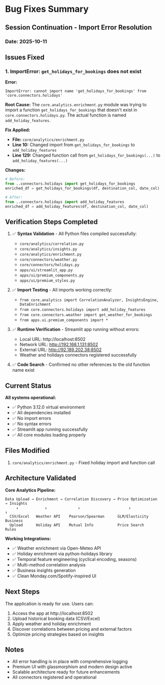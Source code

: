 # Bug Fixes Summary

## Session Continuation - Import Error Resolution

### Date: 2025-10-11

## Issues Fixed

### 1. ImportError: `get_holidays_for_bookings` does not exist

**Error:**
```
ImportError: cannot import name 'get_holidays_for_bookings' from 'core.connectors.holidays'
```

**Root Cause:**
The `core.analytics.enrichment.py` module was trying to import a function `get_holidays_for_bookings` that doesn't exist in `core.connectors.holidays.py`. The actual function is named `add_holiday_features`.

**Fix Applied:**
- **File:** `core/analytics/enrichment.py`
- **Line 10:** Changed import from `get_holidays_for_bookings` to `add_holiday_features`
- **Line 129:** Changed function call from `get_holidays_for_bookings(...)` to `add_holiday_features(...)`

**Changes:**
```python
# Before:
from ..connectors.holidays import get_holidays_for_bookings
enriched_df = get_holidays_for_bookings(df, destination_col, date_col)

# After:
from ..connectors.holidays import add_holiday_features
enriched_df = add_holiday_features(df, destination_col, date_col)
```

## Verification Steps Completed

1. ✅ **Syntax Validation** - All Python files compiled successfully:
   - `core/analytics/correlation.py`
   - `core/analytics/insights.py`
   - `core/analytics/enrichment.py`
   - `core/connectors/weather.py`
   - `core/connectors/holidays.py`
   - `apps/ui/streamlit_app.py`
   - `apps/ui/premium_components.py`
   - `apps/ui/premium_styles.py`

2. ✅ **Import Testing** - All imports working correctly:
   - `from core.analytics import CorrelationAnalyzer, InsightsEngine, DataEnrichment`
   - `from core.connectors.holidays import add_holiday_features`
   - `from core.connectors.weather import get_weather_for_bookings`
   - `from apps.ui.premium_components import *`

3. ✅ **Runtime Verification** - Streamlit app running without errors:
   - Local URL: http://localhost:8502
   - Network URL: http://192.168.1.131:8502
   - External URL: http://92.189.202.38:8502
   - Weather and holidays connectors registered successfully

4. ✅ **Code Search** - Confirmed no other references to the old function name exist

## Current Status

**All systems operational:**
- ✅ Python 3.12.0 virtual environment
- ✅ All dependencies installed
- ✅ No import errors
- ✅ No syntax errors
- ✅ Streamlit app running successfully
- ✅ All core modules loading properly

## Files Modified

1. `core/analytics/enrichment.py` - Fixed holiday import and function call

## Architecture Validated

**Core Analytics Pipeline:**
```
Data Upload → Enrichment → Correlation Discovery → Price Optimization → Insights
     ↓            ↓              ↓                      ↓                ↓
  CSV/Excel   Weather API    Pearson/Spearman      GLM/Elasticity    Business
  Upload      Holiday API    Mutual Info           Price Search       Rules
```

**Working Integrations:**
- ✅ Weather enrichment via Open-Meteo API
- ✅ Holiday enrichment via python-holidays library
- ✅ Temporal feature engineering (cyclical encoding, seasons)
- ✅ Multi-method correlation analysis
- ✅ Business insights generation
- ✅ Clean Monday.com/Spotify-inspired UI

## Next Steps

The application is ready for use. Users can:
1. Access the app at http://localhost:8502
2. Upload historical booking data (CSV/Excel)
3. Apply weather and holiday enrichment
4. Discover correlations between pricing and external factors
5. Optimize pricing strategies based on insights

## Notes

- All error handling is in place with comprehensive logging
- Premium UI with glassmorphism and modern design active
- Scalable architecture ready for future enhancements
- All connectors registered and operational
